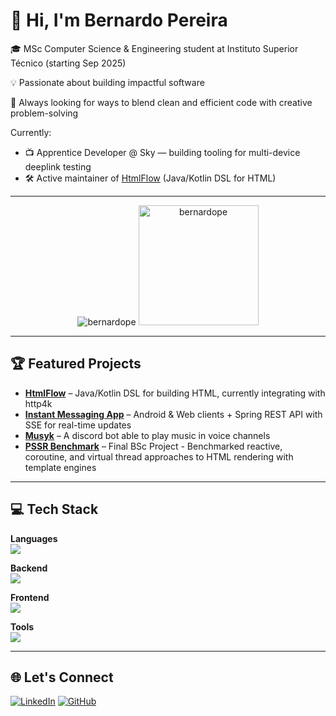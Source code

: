 # 👋 Hi, I'm Bernardo Pereira

🎓 MSc Computer Science & Engineering student at Instituto Superior Técnico (starting Sep 2025)

💡 Passionate about building impactful software 

🚀 Always looking for ways to blend clean and efficient code with creative problem-solving  

Currently:  
- 📺 Apprentice Developer @ Sky — building tooling for multi-device deeplink testing  
- 🛠 Active maintainer of [HtmlFlow](https://github.com/xmlet/HtmlFlow) (Java/Kotlin DSL for HTML)
---
<div align="center">
  <p align="center">
    <img src="https://github-readme-stats.vercel.app/api?username=bernardope&show_icons=true&theme=onedark&layout=compact&include_all_commits" alt="bernardope" />
    <img src="https://github-readme-stats.vercel.app/api/top-langs?username=bernardope&langs_count=10&show_icons=true&locale=en&layout=compact&theme=onedark" alt="bernardope" height="192px"/>
  </p>
</div>


---

## 🏆 Featured Projects

- **[HtmlFlow](https://github.com/xmlet/HtmlFlow)** – Java/Kotlin DSL for building HTML, currently integrating with http4k
- **[Instant Messaging App](https://github.com/BernardoPe/Instant-Messaging)** – Android & Web clients + Spring REST API with SSE for real-time updates
- **[Musyk](https://github.com/BernardoPe/Musyk)** – A discord bot able to play music in voice channels
- **[PSSR Benchmark](https://github.com/xmlet/comparing-non-blocking-progressive-ssr)** – Final BSc Project - Benchmarked reactive, coroutine, and virtual thread approaches to HTML rendering with template engines
  
---

## 💻 Tech Stack

**Languages**  
<img src="https://skillicons.dev/icons?i=kotlin,java,js,ts,python,c&perline=6" />

**Backend**  
<img src="https://skillicons.dev/icons?i=spring,nodejs,express,nginx,postgres,mongodb,elasticsearch&perline=8" />

**Frontend**  
<img src="https://skillicons.dev/icons?i=html,css,react,materialui,webpack,androidstudio&perline=6" />

**Tools**  
<img src="https://skillicons.dev/icons?i=git,github,vscode,idea,pycharm,androidstudio&perline=6" />

---

## 🌐 Let's Connect

[![LinkedIn](https://skillicons.dev/icons?i=linkedin)](https://linkedin.com/in/bernardope)
[![GitHub](https://skillicons.dev/icons?i=github)](https://github.com/BernardoPe)
